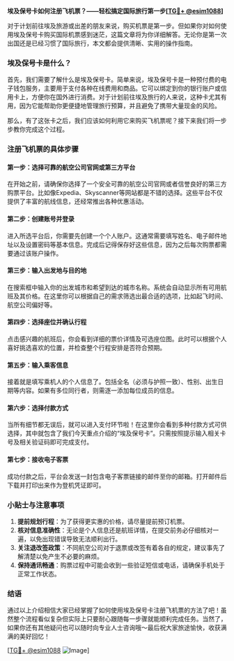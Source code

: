 **埃及保号卡如何注册飞机票？——轻松搞定国际旅行第一步[[TG💪+ @esim1088](https://t.me/s/esim1088)]**

对于计划前往埃及旅游或出差的朋友来说，购买机票是第一步。但如果你对如何使用埃及保号卡购买国际机票感到迷茫，这篇文章将为你详细解答。无论你是第一次出国还是已经习惯了国际旅行，本文都会提供清晰、实用的操作指南。

### 埃及保号卡是什么？

首先，我们需要了解什么是埃及保号卡。简单来说，埃及保号卡是一种预付费的电子钱包服务，主要用于支付各种在线费用和商品。它可以绑定到你的银行账户或信用卡上，方便你在国外进行消费。对于计划前往埃及旅行的人来说，这种卡尤其有用，因为它能帮助你更便捷地管理旅行预算，并且避免了携带大量现金的风险。

那么，有了这张卡之后，我们应该如何利用它来购买飞机票呢？接下来我们将一步步教你完成这个过程。

### 注册飞机票的具体步骤

#### 第一步：选择可靠的航空公司官网或第三方平台
在开始之前，请确保你选择了一个安全可靠的航空公司官网或者信誉良好的第三方购票平台。比如像Expedia、Skyscanner等网站都是不错的选择。这些平台不仅提供了丰富的航线信息，还经常推出各种优惠活动。

#### 第二步：创建账号并登录
进入所选平台后，你需要先创建一个个人账户。这通常需要填写姓名、电子邮件地址以及设置密码等基本信息。完成后记得保存好这些信息，因为之后每次购票都需要通过该账户操作。

#### 第三步：输入出发地与目的地
在搜索框中输入你的出发城市和希望到达的城市名称。系统会自动显示所有可用航班及其价格。在这里你可以根据自己的需求筛选出最合适的选项，比如起飞时间、航空公司偏好等。

#### 第四步：选择座位并确认行程
点击感兴趣的航班后，你会看到详细的票价详情及可选座位图。此时可以根据个人喜好挑选喜欢的位置，并检查整个行程安排是否符合预期。

#### 第五步：输入乘客信息
接着就是填写乘机人的个人信息了。包括全名（必须与护照一致）、性别、出生日期等内容。如果有多位同行者，则需逐一添加每位成员的信息。

#### 第六步：选择付款方式
当所有细节都无误后，就可以进入支付环节啦！在这里你会看到多种付款方式可供选择，其中就包含了我们今天重点介绍的“埃及保号卡”。只需按照提示输入相关卡号及相关验证码即可完成支付。

#### 第七步：接收电子客票
成功付款之后，平台会发送一封包含电子客票链接的邮件至你的邮箱。打开邮件后下载并打印出来作为登机凭证即可。

### 小贴士与注意事项

1. **提前规划行程**：为了获得更实惠的价格，请尽量提前预订机票。
2. **核对信息准确性**：无论是个人信息还是航班详情，在提交前务必仔细核对一遍，以免出现错误导致无法顺利出行。
3. **关注退改签政策**：不同航空公司对于退票或改签有着各自的规定，建议事先了解清楚以免产生不必要的麻烦。
4. **保持通讯畅通**：购票过程中可能会收到一些验证短信或电话，请确保手机处于正常工作状态。

### 结语

通过以上介绍相信大家已经掌握了如何使用埃及保号卡注册飞机票的方法了吧！虽然整个流程看似复杂但实际上只要耐心跟随每一步骤就能顺利完成任务。当然了，如果你还有其他疑问也可以随时向专业人士咨询哦～最后祝大家旅途愉快，收获满满的美好回忆！

[[TG💪+ @esim1088](https://t.me/s/esim1088) ![Image](https://i.postimg.cc/4NQfJmqS/Snipaste-2025-05-13-00-14-12.png)]